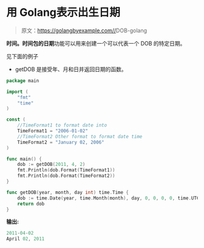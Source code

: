 # 用 Golang表示出生日期

> 原文：<https://golangbyexample.com//>DOB-golang

**时间。**时间**包的日期**功能可以用来创建一个可以代表一个 DOB 的特定日期。

见下面的例子

*   getDOB 是接受年、月和日并返回日期的函数。

```go
package main

import (
    "fmt"
    "time"
)

const (
    //TimeFormat1 to format date into
    TimeFormat1 = "2006-01-02"
    //TimeFormat2 Other format to format date time
    TimeFormat2 = "January 02, 2006"
)

func main() {
    dob := getDOB(2011, 4, 2)
    fmt.Println(dob.Format(TimeFormat1))
    fmt.Println(dob.Format(TimeFormat2))
}

func getDOB(year, month, day int) time.Time {
    dob := time.Date(year, time.Month(month), day, 0, 0, 0, 0, time.UTC)
    return dob
}
```

**输出:**

```go
2011-04-02
April 02, 2011
```